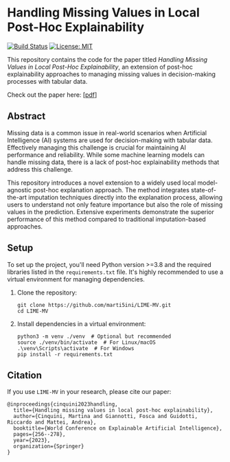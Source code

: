 # Handling Missing Values in Local Post-Hoc Explainability

[![Build Status](https://img.shields.io/badge/build-passing-brightgreen.svg)](https://pypi.org/project/biasondemand) [![License: MIT](https://img.shields.io/badge/License-MIT-yellow.svg)](LICENSE)

This repository contains the code for the paper titled *Handling Missing Values in Local Post-Hoc Explainability*, an extension of post-hoc explainability approaches to managing missing values in decision-making processes with tabular data.

Check out the paper here: [[pdf]([https://arxiv.org/pdf/2212.05256.pdf](https://link.springer.com/chapter/10.1007/978-3-031-44067-0_14))]

## Abstract

Missing data is a common issue in real-world scenarios when Artificial Intelligence (AI) systems are used for decision-making with tabular data. Effectively managing this challenge is crucial for maintaining AI performance and reliability. While some machine learning models can handle missing data, there is a lack of post-hoc explainability methods that address this challenge.

This repository introduces a novel extension to a widely used local model-agnostic post-hoc explanation approach. The method integrates state-of-the-art imputation techniques directly into the explanation process, allowing users to understand not only feature importance but also the role of missing values in the prediction. Extensive experiments demonstrate the superior performance of this method compared to traditional imputation-based approaches.

## Setup

To set up the project, you'll need Python version >=3.8 and the required libraries listed in the `requirements.txt` file. It's highly recommended to use a virtual environment for managing dependencies.

1. Clone the repository:

   ```
   git clone https://github.com/marti5ini/LIME-MV.git
   cd LIME-MV
   ```

2. Install dependencies in a virtual environment:

    ```
   python3 -m venv ./venv  # Optional but recommended
    source ./venv/bin/activate  # For Linux/macOS
    .\venv\Scripts\activate  # For Windows
    pip install -r requirements.txt

   ```

## Citation

If you use `LIME-MV` in your research, please cite our paper:

```
@inproceedings{cinquini2023handling,
  title={Handling missing values in local post-hoc explainability},
  author={Cinquini, Martina and Giannotti, Fosca and Guidotti, Riccardo and Mattei, Andrea},
  booktitle={World Conference on Explainable Artificial Intelligence},
  pages={256--278},
  year={2023},
  organization={Springer}
}
